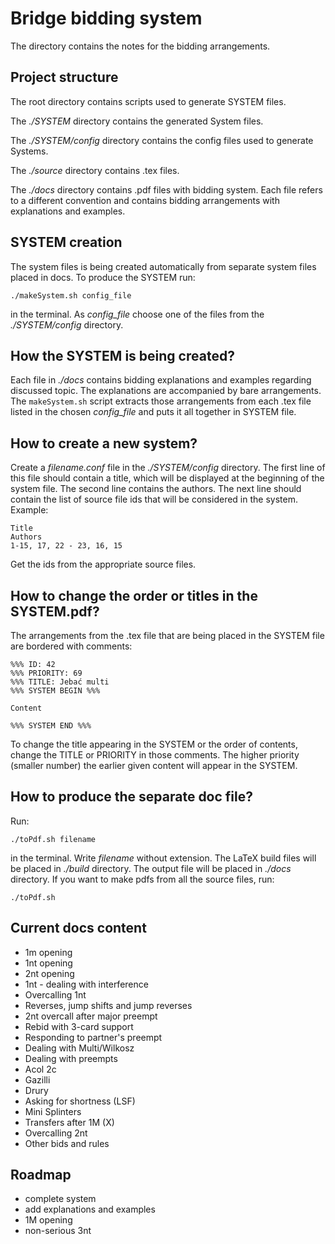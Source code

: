 # Bridge bidding system

The directory contains the notes for the bidding arrangements.

## Project structure

The root directory contains scripts used to generate SYSTEM files.

The *./SYSTEM* directory contains the generated System files.

The *./SYSTEM/config* directory contains the config files used to generate Systems.

The *./source* directory contains .tex files.

The *./docs* directory contains .pdf files with bidding system.
Each file refers to a different convention and contains bidding
arrangements with explanations and examples.

## SYSTEM creation

The system files is being created automatically from
separate system files placed in docs. To produce the SYSTEM run:
```
./makeSystem.sh config_file
```
in the terminal. As *config_file* choose one of the files from the *./SYSTEM/config* directory.

## How the SYSTEM is being created?

Each file in *./docs* contains bidding explanations and examples
regarding discussed topic. The explanations are accompanied by bare 
arrangements. The `makeSystem.sh` script extracts those arrangements
from each .tex file listed in the chosen *config_file* and puts it 
all together in SYSTEM file.

## How to create a new system?

Create a *filename.conf* file in the *./SYSTEM/config* directory.
The first line of this file should contain a title, which will be 
displayed at the beginning of the system file. The second line contains
the authors. The next line should contain the list of source file ids
that will be considered in the system. Example:
```
Title
Authors
1-15, 17, 22 - 23, 16, 15
``` 
Get the ids from the appropriate source files.

## How to change the order or titles in the SYSTEM.pdf?

The arrangements from the .tex file that are being placed in 
the SYSTEM file are bordered with comments:
```
%%% ID: 42
%%% PRIORITY: 69
%%% TITLE: Jebać multi
%%% SYSTEM BEGIN %%%

Content

%%% SYSTEM END %%%
```

To change the title appearing in the SYSTEM or the order of contents,
change the TITLE or PRIORITY in those comments. The higher priority (smaller number)
the earlier given content will appear in the SYSTEM.

## How to produce the separate doc file?

Run:
```
./toPdf.sh filename
```
in the terminal. Write *filename* without extension. The LaTeX build files will
be placed in *./build* directory. The output file will be placed in *./docs* directory.
If you want to make pdfs from all the source files, run:
```
./toPdf.sh
```

## Current docs content

- 1m opening
- 1nt opening
- 2nt opening
- 1nt - dealing with interference
- Overcalling 1nt
- Reverses, jump shifts and jump reverses
- 2nt overcall after major preempt
- Rebid with 3-card support
- Responding to partner's preempt
- Dealing with Multi/Wilkosz
- Dealing with preempts
- Acol 2c
- Gazilli
- Drury
- Asking for shortness (LSF)
- Mini Splinters
- Transfers after 1M (X)
- Overcalling 2nt
- Other bids and rules

## Roadmap

- complete system
- add explanations and examples
- 1M opening
- non-serious 3nt
